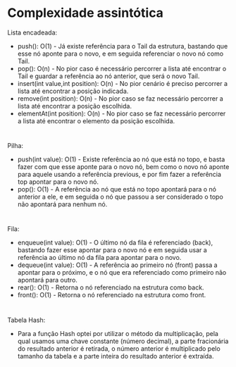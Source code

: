 
# Complexidade assintótica

Lista encadeada:
- push(): O(1) - Já existe referência para o Tail da estrutura, bastando que esse nó aponte para o novo, e em seguida referenciar o novo nó como Tail.
- pop(): O(n) - No pior caso é necessário percorrer a lista até encontrar o Tail e guardar a referência ao nó anterior, que será o novo Tail.
- insert(int value,int position): O(n) - No pior cenário é preciso percorrer a lista até encontrar a posição indicada.
- remove(int position): O(n) - No pior caso se faz necessário percorrer a lista até encontrar a posição escolhida.
- elementAt(int position): O(n) - No pior caso se faz necessário percorrer a lista até encontrar o elemento da posição escolhida.  
#
Pilha:
- push(int value): O(1) - Existe referência ao nó que está no topo, e basta fazer com que esse aponte para o novo nó, bem como o novo nó aponte para aquele usando a referência previous, e por fim fazer a referência top apontar para o novo nó.
- pop(): O(1) - A referência ao nó que está no topo apontará para o nó anterior a ele, e em seguida o nó que passou a ser considerado o topo não apontará para nenhum nó.
#
Fila:
- enqueue(int value): O(1) - O último nó da fila é referenciado (back), bastando fazer esse apontar para o novo nó e em seguida usar a referência ao último nó da fila para apontar para o novo. 
- dequeue(int value): O(1) - A referência ao primeiro nó (front) passa a apontar para o próximo, e o nó que era referenciado como primeiro não apontará para outro.
- rear(): O(1) - Retorna o nó referenciado na estrutura como back.
- front(): O(1) - Retorna o nó referenciado na estrutura como front.
#
Tabela Hash:
- Para a função Hash optei por utilizar o método da multiplicação, pela qual usamos uma chave constante (número decimal), a parte fracionária do resultado anterior é retirada, o número anterior é multiplicado pelo tamanho da tabela e a parte inteira do resultado anterior é extraída.